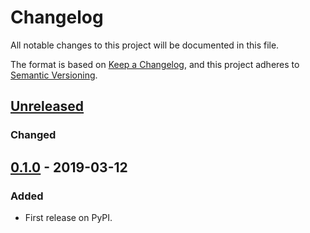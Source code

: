 # Changelog
All notable changes to this project will be documented in this file.

The format is based on [Keep a Changelog](https://keepachangelog.com/en/1.0.0/),
and this project adheres to [Semantic Versioning](https://semver.org/spec/v2.0.0.html).

## [Unreleased]
### Changed

## [0.1.0] - 2019-03-12
### Added
- First release on PyPI.

[Unreleased]: https://github.com/cmeister2/mtgdecktech/compare/0.1.0...HEAD
[0.1.0]: https://github.com/cmeister2/mtgdecktech/tree/0.1.0

